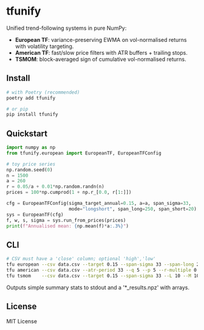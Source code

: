 # tfunify

Unified trend-following systems in pure NumPy:

- **European TF**: variance-preserving EWMA on vol-normalised returns with volatility targeting.
- **American TF**: fast/slow price filters with ATR buffers + trailing stops.
- **TSMOM**: block-averaged sign of cumulative vol-normalised returns.

## Install

```bash
# with Poetry (recommended)
poetry add tfunify

# or pip
pip install tfunify
```

## Quickstart

```python
import numpy as np
from tfunify.european import EuropeanTF, EuropeanTFConfig

# toy price series
np.random.seed(0)
n = 1500
a = 260
r = 0.05/a + 0.01*np.random.randn(n)
prices = 100*np.cumprod(1 + np.r_[0.0, r[1:]])

cfg = EuropeanTFConfig(sigma_target_annual=0.15, a=a, span_sigma=33,
                       mode="longshort", span_long=250, span_short=20)
sys = EuropeanTF(cfg)
f, w, s, sigma = sys.run_from_prices(prices)
print(f"Annualised mean: {np.mean(f)*a:.3%}")
```

## CLI

```bash
# CSV must have a 'close' column; optional 'high','low'
tfu european --csv data.csv --target 0.15 --span-sigma 33 --span-long 250 --span-short 20
tfu american --csv data.csv --atr-period 33 --q 5 --p 5 --r-multiple 0.01
tfu tsmom    --csv data.csv --target 0.15 --span-sigma 33 --L 10 --M 10
```

Outputs simple summary stats to stdout and a '*_results.npz' with arrays.

## License

MIT License
